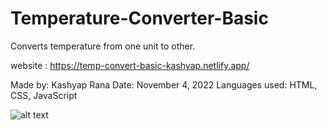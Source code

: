 # Temperature-Converter-Basic
 Converts temperature from one unit to other.

 website : https://temp-convert-basic-kashyap.netlify.app/

 Made by: Kashyap Rana
 Date: November 4, 2022
 Languages used: HTML, CSS, JavaScript

 ![alt text](https://github.com/RanaKashyap/Temperature-Converter-Basic/preview.png?raw=true)